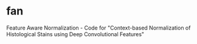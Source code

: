 # fan
Feature Aware Normalization - Code for "Context-based Normalization of Histological Stains using Deep Convolutional Features"
